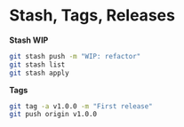 # Stash, Tags, Releases

**Stash WIP**
```bash
git stash push -m "WIP: refactor"
git stash list
git stash apply
```

**Tags**
```bash
git tag -a v1.0.0 -m "First release"
git push origin v1.0.0
```
